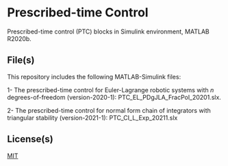 # Prescribed-time Control

Prescribed-time control (PTC) blocks in Simulink environment, MATLAB R2020b. 

## File(s)

This repository includes the following MATLAB-Simulink files: 

1- The prescribed-time control for Euler-Lagrange robotic systems with $n$ degrees-of-freedom (version-2020-1): PTC_EL_PDgJLA_FracPol_20201.slx.

2- The prescribed-time control for normal form chain of integrators with triangular stability (version-2021-1): PTC_CI_L_Exp_20211.slx

## License(s)

[MIT](https://choosealicense.com/licenses/mit/)
